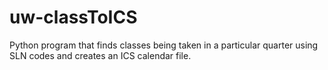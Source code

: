 # uw-classToICS
Python program that finds classes being taken in a particular quarter using SLN codes and creates an ICS calendar file.
